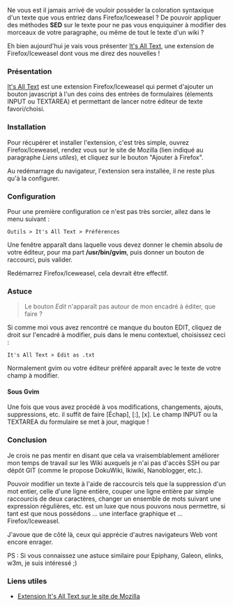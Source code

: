 Ne vous est il jamais arrivé de vouloir posséder la coloration syntaxique d'un texte que vous entriez dans Firefox/Iceweasel ? De pouvoir appliquer des méthodes **SED** sur le texte pour ne pas vous enquiquiner à modifier des morceaux de votre paragraphe, ou même de tout le texte d'un wiki ?

Eh bien aujourd'hui je vais vous présenter [It's All Text](https://addons.mozilla.org/fr/firefox/addon/4125 "Se rendre sur la page des modules de Firefox. En français."), une extension de Firefox/Iceweasel dont vous me direz des nouvelles !

### Présentation

[It's All Text](https://addons.mozilla.org/fr/firefox/addon/4125 "Se rendre sur la page des modules de Firefox. En français.") est une extension Firefox/Iceweasel qui permet d'ajouter un bouton javascript à l'un des coins des entrées de formulaires (élements INPUT ou TEXTAREA) et permettant de lancer notre éditeur de texte favori/choisi.

### Installation

Pour récupérer et installer l'extension, c'est très simple, ouvrez Firefox/Iceweasel, rendez vous sur le site de Mozilla (lien indiqué au paragraphe *Liens utiles*), et cliquez sur le bouton "Ajouter à Firefox".

Au redémarrage du navigateur, l'extension sera installée, il ne reste plus qu'à la configurer.

### Configuration

Pour une première configuration ce n'est pas très sorcier, allez dans le menu suivant : 

	Outils > It's All Text > Préférences

Une fenêtre apparaît dans laquelle vous devez donner le chemin absolu de votre éditeur, pour ma part **/usr/bin/gvim**, puis donner un bouton de raccourci, puis valider.

Redémarrez Firefox/Iceweasel, cela devrait être effectif.

### Astuce

> Le bouton *Edit* n'apparaît pas autour de mon encadré à éditer, que faire ?

Si comme moi vous avez rencontré ce manque du bouton EDIT, cliquez de droit sur l'encadré à modifier, puis dans le menu contextuel, choisissez ceci : 

	It's All Text > Edit as .txt

Normalement gvim ou votre éditeur préféré apparaît avec le texte de votre champ à modifier.

#### Sous Gvim

Une fois que vous avez procédé à vos modifications, changements, ajouts, suppressions, etc. il suffit de faire [Échap], [:], [x]. Le champ INPUT ou la TEXTAREA du formulaire se met à jour, magique !

### Conclusion

Je crois ne pas mentir en disant que cela va vraisemblablement améliorer mon temps de travail sur les Wiki auxquels je n'ai pas d'accès SSH ou par dépôt GIT (comme le propose DokuWiki, Ikiwiki, Nanoblogger, etc.).

Pouvoir modifier un texte à l'aide de raccourcis tels que la suppression d'un mot entier, celle d'une ligne entière, couper une ligne entière par simple raccourcis de deux caractères, changer un ensemble de mots suivant une expression régulières, etc. est un luxe que nous pouvons nous permettre, si tant est que nous possédons ... une interface graphique et ... Firefox/Iceweasel.

J'avoue que de côté là, ceux qui apprécie d'autres navigateurs Web vont encore enrager.

PS : Si vous connaissez une astuce similaire pour Epiphany, Galeon, elinks, w3m, je suis intéressé ;)

### Liens utiles

  * [Extension It's All Text sur le site de Mozilla](https://addons.mozilla.org/fr/firefox/addon/4125 "Se rendre sur la page des modules de Firefox. En français.")


